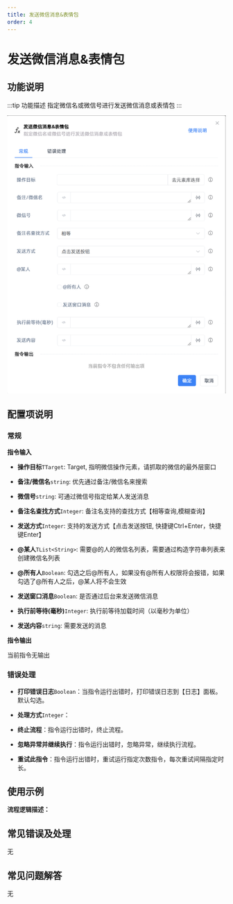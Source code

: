 ```yaml
---
title: 发送微信消息&表情包
order: 4
---
```


# 发送微信消息&表情包

## 功能说明

:::tip 功能描述
指定微信名或微信号进行发送微信消息或表情包
:::

![发送微信消息&表情包](../../../assets/发送微信消息&表情包_command.png)

## 配置项说明

### 常规

**指令输入**

- **操作目标**`TTarget`: Target, 指明微信操作元素，请抓取的微信的最外层窗口

- **备注/微信名**`string`: 优先通过备注/微信名来搜索

- **微信号**`string`: 可通过微信号指定给某人发送消息

- **备注名查找方式**`Integer`: 备注名支持的查找方式【相等查询,模糊查询】

- **发送方式**`Integer`: 支持的发送方式【点击发送按钮, 快捷键Ctrl+Enter，快捷键Enter】

- **@某人**`TList<String>`: 需要@的人的微信名列表，需要通过构造字符串列表来创建微信名列表

- **@所有人**`Boolean`: 勾选之后@所有人，如果没有@所有人权限将会报错，如果勾选了@所有人之后，@某人将不会生效

- **发送窗口消息**`Boolean`: 是否通过后台来发送微信消息

- **执行前等待(毫秒)**`Integer`: 执行前等待加载时间（以毫秒为单位）

- **发送内容**`string`: 需要发送的消息


**指令输出**

当前指令无输出

### 错误处理

- **打印错误日志**`Boolean`：当指令运行出错时，打印错误日志到【日志】面板。默认勾选。

- **处理方式**`Integer`：

 - **终止流程**：指令运行出错时，终止流程。

 - **忽略异常并继续执行**：指令运行出错时，忽略异常，继续执行流程。

 - **重试此指令**：指令运行出错时，重试运行指定次数指令，每次重试间隔指定时长。

## 使用示例

**流程逻辑描述：** 

## 常见错误及处理

无

## 常见问题解答

无

